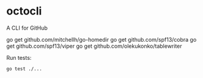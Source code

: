 # octocli
A CLI for GitHub


go get github.com/mitchellh/go-homedir
go get github.com/spf13/cobra
go get github.com/spf13/viper
go get github.com/olekukonko/tablewriter


Run tests:

```
go test ./...
```
